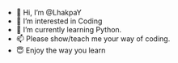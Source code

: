 - 👋 Hi, I’m @LhakpaY
- 👀 I’m interested in Coding
- 🌱 I’m currently learning Python.
- 📫 Please show/teach me your way of coding.
- 😇 Enjoy the way you learn

<!---
LhakpaY/LhakpaY is a ✨ special ✨ repository because its `README.md` (this file) appears on your GitHub profile.
You can click the Preview link to take a look at your changes.
--->
